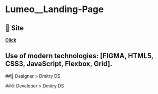 ﻿# Lumeo__Landing-Page

## 🚀 Site

**[Click](https://dmitrydesign3.github.io/Lumeo__Landing-Page-/)**

## Use of modern technologies: [FIGMA, HTML5, CSS3, JavaScript, Flexbox, Grid].

##🎨 Designer > Dmitry DS

##⚙️ Developer > Dmitry DS
   
